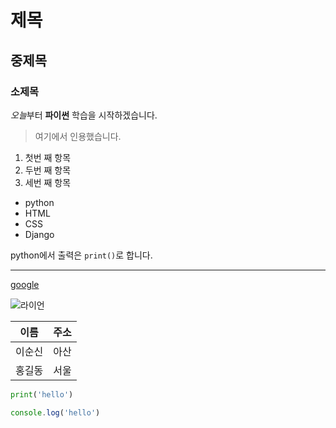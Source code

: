 # 제목

## 중제목

### 소제목

*오늘*부터 **파이썬** 학습을 시작하겠습니다.

> 여기에서 인용했습니다.

1. 첫번 째 항목
2. 두번 째 항목
3. 세번 째 항목

- python
- HTML
- CSS
- Django

python에서 출력은 `print()`로 합니다.

---

[google](https://google.com)

![라이언](https://blog.kakaocdn.net/dn/bezjux/btqCX8fuOPX/6uq138en4osoKRq9rtbEG0/img.jpg)

| 이름 | 주소 |
| --- | --- |
|이순신|아산|
|홍길동|서울|

```python
print('hello')
```

```javascript
console.log('hello')
```